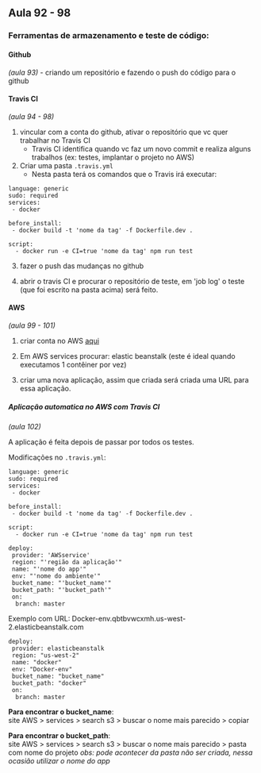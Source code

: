 ## Aula 92 - 98

### Ferramentas de armazenamento e teste de código: 

#### Github  
_(aula 93)_
    - criando um repositório e fazendo o push do código para o github

#### Travis CI   
_(aula 94 - 98)_

1. vincular com a conta do github, ativar o repositório que vc quer trabalhar no Travis CI  
    - Travis CI identifica quando vc faz um novo commit e realiza alguns trabalhos (ex: testes, implantar o projeto no AWS)  
2. Criar uma pasta `.travis.yml`
    - Nesta pasta terá os comandos que o Travis irá executar:

```
language: generic
sudo: required 
services:
 - docker

before_install:
 - docker build -t 'nome da tag' -f Dockerfile.dev .

script:
  - docker run -e CI=true 'nome da tag' npm run test

```

3. fazer o push das mudanças no github

4. abrir o travis CI e procurar o repositório de teste, em 'job log' o teste (que foi escrito na pasta acima) será feito.

#### AWS 
_(aula 99 - 101)_

1. criar conta no AWS [aqui](https://aws.amazon.com/pt/) 

2. Em AWS services procurar: elastic beanstalk (este é ideal quando executamos 1 contêiner por vez)

3. criar uma nova aplicação, assim que criada será criada uma URL para essa aplicação.

##### Aplicação automatica no AWS com Travis CI 
_(aula 102)_

A aplicação é feita depois de passar por todos os testes.

Modificações no `.travis.yml`:

```
language: generic
sudo: required 
services:
 - docker

before_install:
 - docker build -t 'nome da tag' -f Dockerfile.dev .

script:
  - docker run -e CI=true 'nome da tag' npm run test

deploy:
 provider: 'AWSservice'
 region: "'região da aplicação'"
 name: "'nome do app'"
 env: "'nome do ambiente'"
 bucket_name: "'bucket_name'"
 bucket_path: "'bucket_path'"
 on: 
  branch: master

```

Exemplo com URL: 
Docker-env.qbtbvwcxmh.us-west-2.elasticbeanstalk.com 

```
deploy:
 provider: elasticbeanstalk
 region: "us-west-2"
 name: "docker"
 env: "Docker-env"
 bucket_name: "bucket_name"
 bucket_path: "docker"
 on: 
  branch: master

```

**Para encontrar o bucket_name**:  
site AWS > services > search s3 > buscar o nome mais parecido > copiar

**Para encontrar o bucket_path**:  
site AWS > services > search s3 > buscar o nome mais parecido > pasta com nome do projeto
_obs: pode acontecer da pasta não ser criada, nessa ocasião utilizar o nome do app_